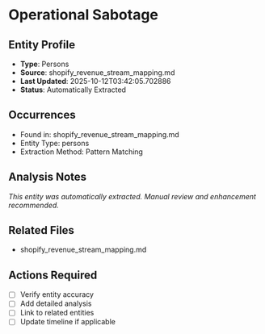 # Operational Sabotage

## Entity Profile
- **Type**: Persons
- **Source**: shopify_revenue_stream_mapping.md
- **Last Updated**: 2025-10-12T03:42:05.702886
- **Status**: Automatically Extracted

## Occurrences
- Found in: shopify_revenue_stream_mapping.md
- Entity Type: persons
- Extraction Method: Pattern Matching

## Analysis Notes
*This entity was automatically extracted. Manual review and enhancement recommended.*

## Related Files
- shopify_revenue_stream_mapping.md

## Actions Required
- [ ] Verify entity accuracy
- [ ] Add detailed analysis
- [ ] Link to related entities
- [ ] Update timeline if applicable
